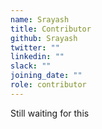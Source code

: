 ```yaml
---
name: Srayash
title: Contributor
github: Srayash
twitter: ""
linkedin: ""
slack: ""
joining_date: ""
role: contributor
---
```


Still waiting for this
